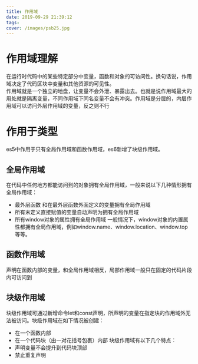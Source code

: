 ```yaml
---
title: 作用域
date: 2019-09-29 21:39:12
tags:
cover: /images/psb25.jpg
---
```

# 作用域理解
在运行时代码中的某些特定部分中变量，函数和对象的可访问性。换句话说，作用域决定了代码区块中变量和其他资源的可见性。<br/>
作用域就是一个独立的地盘，让变量不会外泄、暴露出去。也就是说作用域最大的用处就是隔离变量，不同作用域下同名变量不会有冲突。作用域是分层的，内层作用域可以访问外层作用域的变量，反之则不行<br/>
# 作用于类型
es5中作用于只有全局作用域和函数作用域，es6新增了块级作用域。<br/>

## 全局作用域
在代码中任何地方都能访问到的对象拥有全局作用域，一般来说以下几种情形拥有全局作用域：
* 最外层函数 和在最外层函数外面定义的变量拥有全局作用域
* 所有末定义直接赋值的变量自动声明为拥有全局作用域
* 所有window对象的属性拥有全局作用域
 一般情况下，window对象的内置属性都拥有全局作用域，例如window.name、window.location、window.top等等。

## 函数作用域
声明在函数内部的变量，和全局作用域相反，局部作用域一般只在固定的代码片段内可访问到

## 块级作用域
块级作用域可通过新增命令let和const声明，所声明的变量在指定块的作用域外无法被访问。块级作用域在如下情况被创建：
* 在一个函数内部
* 在一个代码块（由一对花括号包裹）内部
块级作用域有以下几个特点：
* 声明变量不会提升到代码块顶部
* 禁止重复声明


